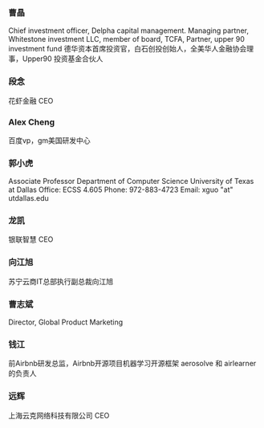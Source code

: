 

### 曹晶

Chief investment officer, Delpha capital management. Managing partner, Whitestone investment LLC, member of board, TCFA, Partner, upper 90 investment fund
德华资本首席投资官，白石创投创始人，全美华人金融协会理事，Upper90 投资基金合伙人

### 段念
花虾金融 CEO

### Alex Cheng
百度vp，gm美国研发中心

### 郭小虎
Associate Professor 
Department of Computer Science 
University of Texas at Dallas 
Office: ECSS 4.605
Phone: 972-883-4723
Email: xguo "at" utdallas.edu

### 龙凯
银联智慧 CEO

### 向江旭
苏宁云商IT总部执行副总裁向江旭 

### 曹志斌

Director, Global Product Marketing

### 钱江
前Airbnb研发总监，Airbnb开源项目机器学习开源框架 aerosolve 和 airlearner的负责人

### 远辉

上海云克网络科技有限公司 CEO
